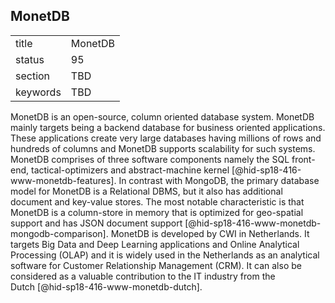 ## MonetDB


|          |         |
| -------- | ------- |
| title    | MonetDB |
| status   | 95      |
| section  | TBD     |
| keywords | TBD     |




MonetDB is an open-source, column oriented database system. MonetDB
mainly targets being a backend database for business oriented
applications. These applications create very large databases having
millions of rows and hundreds of columns and MonetDB supports
scalability for such systems. MonetDB comprises of three software
components namely the SQL front-end, tactical-optimizers and
abstract-machine kernel [@hid-sp18-416-www-monetdb-features]. In
contrast with MongoDB, the primary database model for MonetDB is a
Relational DBMS, but it also has additional document and key-value
stores. The most notable characteristic is that MonetDB is a
column-store in memory that is optimized for geo-spatial support and has
JSON document support [@hid-sp18-416-www-monetdb-mongodb-comparison].
MonetDB is developed by CWI in Netherlands. It targets Big Data and Deep
Learning applications and Online Analytical Processing (OLAP) and it is
widely used in the Netherlands as an analytical software for Customer
Relationship Management (CRM). It can also be considered as a valuable
contribution to the IT industry from the
Dutch [@hid-sp18-416-www-monetdb-dutch].
